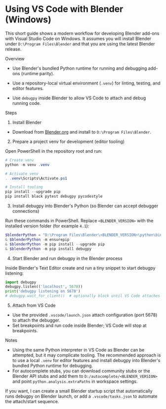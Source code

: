 # Using VS Code with Blender (Windows)

This short guide shows a modern workflow for developing Blender add-ons with Visual Studio Code on Windows. It assumes you will install Blender under `D:\Program Files\Blender` and that you are using the latest Blender release.

Overview

- Use Blender's bundled Python runtime for running and debugging add-ons (runtime parity).

- Use a repository-local virtual environment (`.venv`) for linting, testing, and editor features.

- Use `debugpy` inside Blender to allow VS Code to attach and debug running code.

Steps

1. Install Blender

- Download from [Blender.org](https://www.blender.org/download) and install to `D:\Program Files\Blender`.

2. Prepare a project venv for development (editor tooling)

Open PowerShell in the repository root and run:

```powershell
# Create venv
python -m venv .venv

# Activate venv
. .venv\Scripts\Activate.ps1

# Install tooling
pip install --upgrade pip
pip install black pytest debugpy pycodestyle
```

3. Install debugpy into Blender's Python (so Blender can accept debugger connections)

Run these commands in PowerShell. Replace `<BLENDER_VERSION>` with the installed version folder (for example `4.1`):

```powershell
$blenderPython = "D:\Program Files\Blender\<BLENDER_VERSION>\python\bin\python.exe"
& $blenderPython -m ensurepip
& $blenderPython -m pip install --upgrade pip
& $blenderPython -m pip install debugpy
```

4. Start Blender and run debugpy in the Blender process

Inside Blender's Text Editor create and run a tiny snippet to start debugpy listening:

```python
import debugpy
debugpy.listen(('localhost', 5678))
print('debugpy listening on 5678')
# debugpy.wait_for_client()  # optionally block until VS Code attaches
```

5. Attach from VS Code

- Use the provided `.vscode/launch.json` attach configuration (port 5678) to attach the debugger.
- Set breakpoints and run code inside Blender; VS Code will stop at breakpoints.

Notes

- Using the same Python interpreter in VS Code as Blender can be attempted, but it may complicate tooling. The recommended approach is to use a local `.venv` for editor features and install debugpy into Blender's bundled Python runtime for debugging.
- For autocomplete stubs, you can download community stubs or the Blender API stubs and add them to `D:/autocomplete/<BLENDER_VERSION>` and point `python.analysis.extraPaths` in workspace settings.

If you want, I can create a small Blender startup script that automatically runs debugpy on Blender launch, or add a `.vscode/tasks.json` to automate the attach/start sequence.

